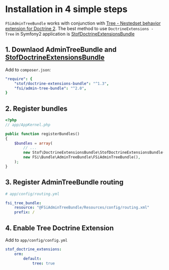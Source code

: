 # Installation in 4 simple steps

`FSiAdminTreeBundle` works with conjunction with [Tree - Nestedset behavior extension for Doctrine 2](https://github.com/l3pp4rd/DoctrineExtensions/blob/master/doc/tree.md).
The best method to use `DoctrineExtensions - Tree` in Symfony2 application is [StofDoctrineExtensionsBundle](https://github.com/stof/StofDoctrineExtensionsBundle)

## 1. Downlaod AdminTreeBundle and [StofDoctrineExtensionsBundle](https://github.com/stof/StofDoctrineExtensionsBundle)

Add to `composer.json`:

```yaml
"require": {
    "stof/doctrine-extensions-bundle": "^1.3",
    "fsi/admin-tree-bundle": "^2.0",
}
```

## 2. Register bundles

```php
<?php
// app/AppKernel.php

public function registerBundles()
{
    $bundles = array(
        // ...
        new Stof\DoctrineExtensionsBundle\StofDoctrineExtensionsBundle(),
        new FSi\Bundle\AdminTreeBundle\FSiAdminTreeBundle(),
    );
}
```

## 3. Register AdminTreeBundle routing

```yaml
# app/config/routing.yml

fsi_tree_bundle:
    resource: "@FSiAdminTreeBundle/Resources/config/routing.xml"
    prefix: /
```

## 4. Enable Tree Doctrine Extension

Add to `app/config/config.yml`

```yml
stof_doctrine_extensions:
    orm:
        default:
            tree: true
```
